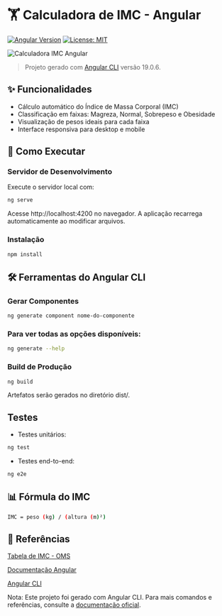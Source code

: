 # 🏋️ Calculadora de IMC - Angular

[![Angular Version](https://img.shields.io/badge/Angular-19.0.6-DD0031?logo=angular&style=flat)](https://angular.io/)
[![License: MIT](https://img.shields.io/badge/License-MIT-yellow.svg)](https://opensource.org/licenses/MIT)

![Calculadora IMC Angular ](https://github.com/user-attachments/assets/e14b85c0-5378-45ab-91d3-71f0af74926c)



> Projeto gerado com [Angular CLI](https://github.com/angular/angular-cli) versão 19.0.6.

## ✨ Funcionalidades
- Cálculo automático do Índice de Massa Corporal (IMC)
- Classificação em faixas: Magreza, Normal, Sobrepeso e Obesidade
- Visualização de pesos ideais para cada faixa
- Interface responsiva para desktop e mobile

## 🚀 Como Executar

### Servidor de Desenvolvimento
Execute o servidor local com:
```bash
ng serve
```
Acesse http://localhost:4200 no navegador. A aplicação recarrega automaticamente ao modificar arquivos.

### Instalação
```bash
npm install
```
## 🛠️ Ferramentas do Angular CLI

### Gerar Componentes
```bash
ng generate component nome-do-componente
```
### Para ver todas as opções disponíveis:
```bash
ng generate --help
```
### Build de Produção
```bash
ng build
```
Artefatos serão gerados no diretório dist/.

## Testes
- Testes unitários:
``` bash
ng test
```

- Testes end-to-end:
```bash
ng e2e
```

## 📊 Fórmula do IMC
```bash
IMC = peso (kg) / (altura (m)²)
```

## 📌 Referências

[Tabela de IMC - OMS](https://www.who.int/europe/news-room/fact-sheets/item/a-healthy-lifestyle---who-recommendations)

[Documentação Angular](https://v17.angular.io/docs)

[Angular CLI](https://angular.dev/tools/cli)

Nota: Este projeto foi gerado com Angular CLI. Para mais comandos e referências, consulte a [documentação oficial](https://angular.dev/tools/cli).

